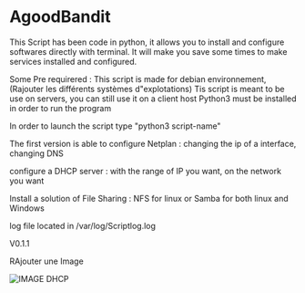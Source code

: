 # AgoodBandit
This Script has been code in python, it allows you to install and configure softwares directly with terminal.
It will make you save some times to make services installed and configured.

Some Pre requirered :
This script is made for debian environnement, (Rajouter les différents systèmes d"explotations)
Tis script is meant to be use on servers, you can still use it on a client host
Python3 must be installed in order to run the program


In order to launch the script type "python3 script-name"

The first version is able to configure Netplan :
changing the ip of a interface, changing DNS

configure a DHCP server :
with the range of IP you want, on the network you want

Install a solution of File Sharing :
NFS for linux or Samba for both linux and Windows

log file located in /var/log/Scriptlog.log

V0.1.1

RAjouter une Image

![IMAGE DHCP](https://www.google.com/imgres?imgurl=https%3A%2F%2Fwww.fondationdefrance.org%2Fsites%2Fdefault%2Ffiles%2Fstyles%2Ffdf_website_1903x638%2Fpublic%2Fthumbnails%2Fimage%2Fbanniere_merci_generosite.jpg%3Fitok%3DMODCZvE-&imgrefurl=https%3A%2F%2Fwww.fondationdefrance.org%2Ffr%2Ftous-unis-contre-le-virus-merci-tous-ceux-qui-aident-combattre-le-coronavirus&tbnid=ABlVFPvTPk6RkM&vet=12ahUKEwjSuuvUk-boAhVE_4UKHZWwCtMQMygDegQIARBk..i&docid=8LCp7IAmeLqgwM&w=1903&h=638&q=Merci%20%C3%A0%20tous%20ceux%20qui%20aident%20%C3%A0%20combattre%20%20le%20coronavirus&hl=fr&ved=2ahUKEwjSuuvUk-boAhVE_4UKHZWwCtMQMygDegQIARBk)
